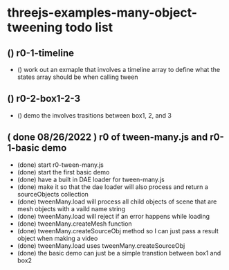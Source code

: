﻿# threejs-examples-many-object-tweening todo list

## () r0-1-timeline
* () work out an exmaple that involves a timeline array to define what the states array should be when calling tween

## () r0-2-box1-2-3
* () demo the involves trasitions between box1, 2, and 3

## ( done 08/26/2022 ) r0 of tween-many.js and r0-1-basic demo
* (done) start r0-tween-many.js
* (done) start the first basic demo
* (done) have a built in DAE loader for tween-many.js
* (done) make it so that the dae loader will also process and return a sourceObjects collection
* (done) tweenMany.load will process all child objects of scene that are mesh objects with a vaild name string
* (done) tweenMany.load will reject if an error happens while loading
* (done) tweenMany.createMesh function
* (done) tweenMany.createSourceObj method so I can just pass a result object when making a video
* (done) tweenMany.load uses tweenMany.createSourceObj
* (done) the basic demo can just be a simple transtion between box1 and box2
